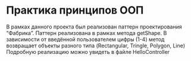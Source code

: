 # Практика принципов ООП
В рамках данного проекта был реализован паттерн проектирования “Фабрика”.
Паттерн реализована в рамках метода getShape. В зависимости от введённой пользователем цифры (1-4) метод возвращает объекты разного типа (Rectangular, Tringle, Polygon, Line) 
Подробную реализацию можно увидеть в файле HelloController
